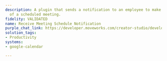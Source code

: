 ```yaml
---
description: A plugin that sends a notification to an employee to make them aware
  of a scheduled meeting.
fidelity: VALIDATED
name: Receive Meeting Schedule Notification
purple_chat_link: https://developer.moveworks.com/creator-studio/developer-tools/purple-chat-builder/?workspace=%7B%22title%22%3A%22My+Workspace%22%2C%22botSettings%22%3A%7B%22name%22%3A%22%22%2C%22imageUrl%22%3A%22%22%7D%2C%22mocks%22%3A%5B%7B%22id%22%3A5141%2C%22title%22%3A%22New+Mock%22%2C%22transcript%22%3A%7B%22messages%22%3A%5B%7B%22from%22%3A%22BOT%22%2C%22text%22%3A%22A+new+meeting+has+been+scheduled+for+you.%22%2C%22cards%22%3A%5B%7B%22title%22%3A%22Meeting+Details%22%2C%22text%22%3A%22%3Cb%3ETitle%3A%3C%2Fb%3E+Project+Kickoff%5Cn%3Cb%3EDate%3A%3C%2Fb%3E+November+15%2C+2023%5Cn%3Cb%3ETime%3A%3C%2Fb%3E+10%3A00+AM+-+11%3A00+AM%5Cn%3Cb%3EOrganizer%3A%3C%2Fb%3E+Jane+Doe%5Cn%3Cb%3ELocation%3A%3C%2Fb%3E+Zoom%22%2C%22buttons%22%3A%5B%7B%22style%22%3A%22PRIMARY%22%2C%22text%22%3A%22View+in+Google+Calendar%22%7D%2C%7B%22text%22%3A%22Dismiss%22%7D%5D%7D%5D%7D%5D%2C%22settings%22%3A%7B%22colorStyle%22%3A%22LIGHT%22%2C%22startTime%22%3A%2211%3A43%2BAM%22%2C%22defaultPerson%22%3A%22GWEN%22%2C%22editable%22%3Atrue%2C%22botName%22%3A%22%22%2C%22botImageUrl%22%3A%22%22%7D%7D%7D%5D%7D
solution_tags:
- Productivity
systems:
- google-calendar

---
```

